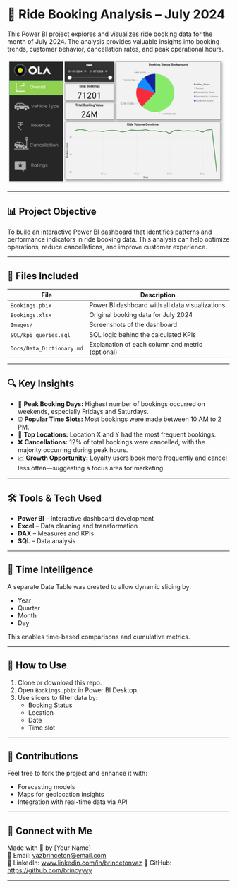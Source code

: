 
# 🚕 Ride Booking Analysis – July 2024

This Power BI project explores and visualizes ride booking data for the month of July 2024. The analysis provides valuable insights into booking trends, customer behavior, cancellation rates, and peak operational hours.

![Dashboard Preview](Images/Overall.png)

---

## 📊 Project Objective

To build an interactive Power BI dashboard that identifies patterns and performance indicators in ride booking data. This analysis can help optimize operations, reduce cancellations, and improve customer experience.

---

## 📁 Files Included

| File | Description |
|------|-------------|
| `Bookings.pbix` | Power BI dashboard with all data visualizations |
| `Bookings.xlsx` | Original booking data for July 2024 |
| `Images/` | Screenshots of the dashboard |
| `SQL/kpi_queries.sql` | SQL logic behind the calculated KPIs |
| `Docs/Data_Dictionary.md` | Explanation of each column and metric (optional) |

---

## 🔍 Key Insights

- 📅 **Peak Booking Days:** Highest number of bookings occurred on weekends, especially Fridays and Saturdays.
- ⏰ **Popular Time Slots:** Most bookings were made between 10 AM to 2 PM.
- 📍 **Top Locations:** Location X and Y had the most frequent bookings.
- ❌ **Cancellations:** 12% of total bookings were cancelled, with the majority occurring during peak hours.
- 📈 **Growth Opportunity:** Loyalty users book more frequently and cancel less often—suggesting a focus area for marketing.

---

## 🛠 Tools & Tech Used

- **Power BI** – Interactive dashboard development
- **Excel** – Data cleaning and transformation
- **DAX** – Measures and KPIs
- **SQL** – Data analysis

---

## 📆 Time Intelligence

A separate Date Table was created to allow dynamic slicing by:
- Year
- Quarter
- Month
- Day

This enables time-based comparisons and cumulative metrics.

---

## 📌 How to Use

1. Clone or download this repo.
2. Open `Bookings.pbix` in Power BI Desktop.
3. Use slicers to filter data by:
   - Booking Status
   - Location
   - Date
   - Time slot

---

## 🤝 Contributions

Feel free to fork the project and enhance it with:
- Forecasting models
- Maps for geolocation insights
- Integration with real-time data via API

---

## 🔗 Connect with Me

Made with 💛 by [Your Name]  
📧 Email: vazbrinceton@email.com  
🔗 LinkedIn: www.linkedin.com/in/brincetonvaz
🔗 GitHub: https://github.com/brincyyyy

---

